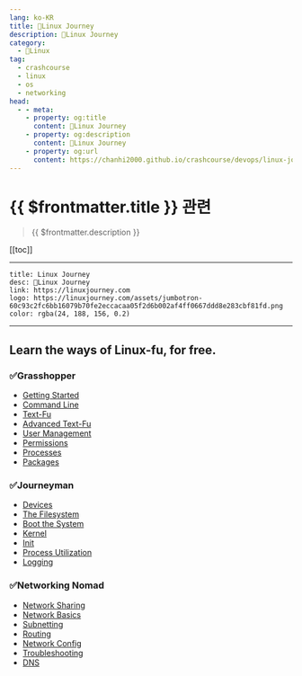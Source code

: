 ```yaml
---
lang: ko-KR
title: 🐧Linux Journey 
description: 🐧Linux Journey 
category:
  - 🐧Linux
tag: 
  - crashcourse
  - linux
  - os
  - networking
head:
  - - meta:
    - property: og:title
      content: 🐧Linux Journey 
    - property: og:description
      content: 🐧Linux Journey 
    - property: og:url
      content: https://chanhi2000.github.io/crashcourse/devops/linux-journey.html
---
```


# {{ $frontmatter.title }} 관련

> {{ $frontmatter.description }}

[[toc]]

---

```component VPCard
title: Linux Journey
desc: 🐧Linux Journey
link: https://linuxjourney.com
logo: https://linuxjourney.com/assets/jumbotron-60c93c2fc6bb16079b70fe2eccacaa05f2d6b002af4ff0667ddd8e283cbf81fd.png
color: rgba(24, 188, 156, 0.2)
```

---

## Learn the ways of Linux-fu, for free.

### ✅Grasshopper

- [Getting Started][01a-getting-started]
- [Command Line][01b-command-line]
- [Text-Fu][01c-text-fu]
- [Advanced Text-Fu][01d-advanced-text-fu]
- [User Management][01e-user-management]
- [Permissions][01f-permissions]
- [Processes][01g-processes]
- [Packages][01h-packages]

### ✅Journeyman

- [Devices][02a-devices]
- [The Filesystem][02b-the-filesystem]
- [Boot the System][02c-boot-the-system]
- [Kernel][02d-kernel]
- [Init][02e-init]
- [Process Utilization][02f-process-utilization]
- [Logging][02g-logging]

### ✅Networking Nomad

- [Network Sharing][03a-network-sharing]
- [Network Basics][03b-network-basics]
- [Subnetting][03c-subnetting]
- [Routing][03d-routing]
- [Network Config][03e-network-config]
- [Troubleshooting][03f-troubleshooting]
- [DNS][03g-dns]

[01a-getting-started]: 01-grasshopper/01a-getting-started.md
[01b-command-line]: 01-grasshopper/01b-command-line.md
[01c-text-fu]: 01-grasshopper/01c-text-fu.md
[01d-advanced-text-fu]: 01-grasshopper/01d-advanced-text-fu.md
[01e-user-management]: 01-grasshopper/01e-user-management.md
[01f-permissions]: 01-grasshopper/01f-permissions
[01g-processes]: 01-grasshopper/01g-processes
[01h-packages]: 01-grasshoper/01h-packages

[02a-devices]: 02-journeyman/02a-devices.md
[02b-the-filesystem]: 02-journeyman/02b-the-filesystem.md
[02c-boot-the-system]: 02-journeyman/02c-boot-the-system.md
[02d-kernel]: 02-journeyman/02d-kernel.md
[02e-init]: 02-journeyman/02e-init.md
[02f-process-utilization]: 02-journeyman/02f-process-utilization.md
[02g-logging]: 02-journeyman/02g-logging.md

[03a-network-sharing]: 03-networking-nomad/03a-network-sharing.md
[03b-network-basics]: 03-networking-nomad/03b-network-basics.md
[03c-subnetting]: 03-networking-nomad/03c-subnetting.md
[03d-routing]: 03-networking-nomad/03d-routing.md
[03e-network-config]: 03-networking-nomad/03e-network-config.md
[03f-troubleshooting]: 03-networking-nomad/03f-troubleshooting.md
[03g-dns]: 03-networking-nomad/03g-dns.md